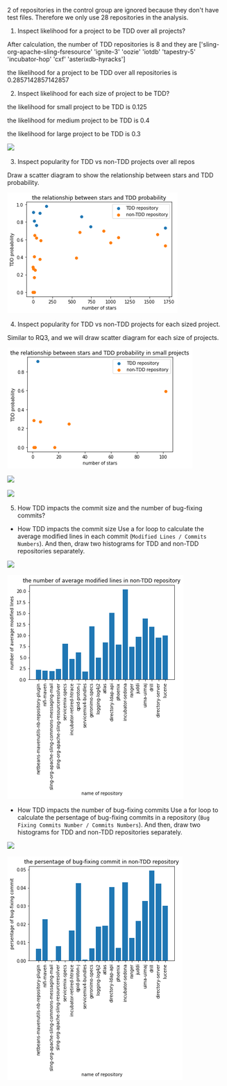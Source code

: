 2 of repositories in the control group are ignored because they don't have test files. Therefore we only use 28 repositories in the analysis.

1. Inspect likelihood for a project to be TDD over all projects?
 
 After calculation, the number of TDD repositories is 8 and they are  ['sling-org-apache-sling-fsresource' 'ignite-3' 'oozie' 'iotdb'
 'tapestry-5' 'incubator-hop' 'cxf' 'asterixdb-hyracks']
 
 the likelihood for a project to be TDD over all repositories is 0.2857142857142857

2. Inspect likelihood for each size of project to be TDD?

the likelihood for small project to be TDD is 0.125

the likelihood for medium project to be TDD is 0.4

the likelihood for large project to be TDD is 0.3

![](Python/img/img1_control.png)

3. Inspect popularity for TDD vs non-TDD projects over all repos

 Draw a scatter diagram to show the relationship between stars and TDD probability.

![](Python/img/img2_control.png)

4. Inspect popularity for TDD vs non-TDD projects for each sized project.

 Similar to RQ3, and we will draw scatter diagram for each size of projects.
 
 ![](Python/img/img3_control.png)
 
 ![](Python/img/img4_control.png)
 
 ![](Python/img/img5_control.png)

5. How TDD impacts the commit size and the number of bug-fixing commits?
 
 - How TDD impacts the commit size
 Use a for loop to calculate the average modified lines in each commit (`Modified Lines / Commits Numbers`). And then, draw two histograms for TDD and non-TDD repositories separately.
 
 ![](Python/img/img6_control.png)
 
 ![](Python/img/img7_control.png)
 
 
 - How TDD impacts the number of bug-fixing commits
 Use a for loop to calculate the persentage of bug-fixing commits in a repository (`Bug Fixing Commits Number / Commits Numbers`). And then, draw two histograms for TDD and non-TDD repositories separately.
 
 ![](Python/img/img8_control.png)
 
 ![](Python/img/img9_control.png)
